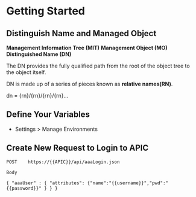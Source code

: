 # Getting Started

## Distinguish Name and Managed Object

__Management Information Tree (MIT)__
__Management Object (MO)__
__Distinguished Name (DN)__

The DN provides the fully qualified path from the root of the object tree to the object itself.

DN is made up of a series of pieces known as __relative names(RN)__.

dn = {rn}/{rn}/{rn}/{rn}...

## Define Your Variables

* Settings > Manage Environments

## Create New Request to Login to APIC

```
POST    https://{{APIC}}/api/aaaLogin.json

Body

{ "aaaUser" : { "attributes": {"name":"{{username}}","pwd":"{{password}}" } } }
```

